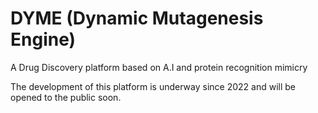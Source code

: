 # DYME (Dynamic Mutagenesis Engine)
A Drug Discovery platform based on A.I and protein recognition mimicry

The development of this platform is underway since 2022 and will be opened to the public soon.
